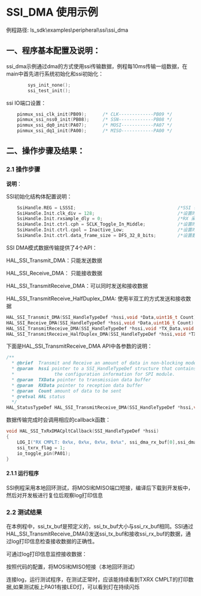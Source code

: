 # SSI_DMA 使用示例

例程路径: ls_sdk\examples\peripheral\ssi\ssi_dma

## 一、程序基本配置及说明：

ssi_dma示例通过dma的方式使用ssi传输数据，例程每10ms传输一组数据，在main中首先进行系统初始化和ssi初始化：

```c
        sys_init_none();
        ssi_test_init();
```

ssi IO端口设置：

```C
 	pinmux_ssi_clk_init(PB09);		/* CLK-------------PB09 */	
	pinmux_ssi_nss0_init(PB08);		/* SSN-------------PB08 */	
	pinmux_ssi_dq0_init(PA07);		/* MOSI------------PA07 */	
	pinmux_ssi_dq1_init(PA00);		/* MISO------------PA00 */
```



## 二、操作步骤及结果：

### 2.1 操作步骤

**说明**：

SSI初始化结构体配置说明：

```C
	SsiHandle.REG = LSSSI;										/*SSI 寄存器指针 */
	SsiHandle.Init.clk_div = 128;								/*设置时钟分频因子 */
	SsiHandle.Init.rxsample_dly = 0;							/*RX 采样延时 */
	SsiHandle.Init.ctrl.cph = SCLK_Toggle_In_Middle;			/*设置时钟相位CPH */
	SsiHandle.Init.ctrl.cpol = Inactive_Low;					/*设置时钟极性CPOL*/
	SsiHandle.Init.ctrl.data_frame_size = DFS_32_8_bits;		/*设置数据帧长度 */
```

SSI DMA模式数据传输提供了4个API：

HAL_SSI_Transmit_DMA：只能发送数据

HAL_SSI_Receive_DMA：  只能接收数据

HAL_SSI_TransmitReceive_DMA：可以同时发送和接收数据

HAL_SSI_TransmitReceive_HalfDuplex_DMA:  使用半双工的方式发送和接收数据

```c
HAL_SSI_Transmit_DMA(SSI_HandleTypeDef *hssi,void *Data,uint16_t Count)
HAL_SSI_Receive_DMA(SSI_HandleTypeDef *hssi,void *Data,uint16_t Count)
HAL_SSI_TransmitReceive_DMA(SSI_HandleTypeDef *hssi,void *TX_Data,void *RX_Data,uint16_t Count)
HAL_SSI_TransmitReceive_HalfDuplex_DMA(SSI_HandleTypeDef *hssi,void *TX_Data,uint16_t TX_Count,void *RX_Data,uint16_t RX_Count)
```

下面是HAL_SSI_TransmitReceive_DMA API中各参数的说明：

```c
/**
  * @brief  Transmit and Receive an amount of data in non-blocking mode with DMA
  * @param  hssi pointer to a SSI_HandleTypeDef structure that contains
  *               the configuration information for SPI module.
  * @param  TXData pointer to transmission data buffer
  * @param  RXData pointer to reception data buffer
  * @param  Count amount of data to be sent
  * @retval HAL status
  */
HAL_StatusTypeDef HAL_SSI_TransmitReceive_DMA(SSI_HandleTypeDef *hssi,void *TX_Data,void *RX_Data,uint16_t Count)


```

数据传输完成时会调用相应的callback函数：

```c
void HAL_SSI_TxRxDMACpltCallback(SSI_HandleTypeDef *hssi)
{
	LOG_I("RX CMPLT: 0x%x, 0x%x, 0x%x, 0x%x", ssi_dma_rx_buf[0],ssi_dma_rx_buf[1],ssi_dma_rx_buf[2],ssi_dma_rx_buf[3]);
	ssi_txrx_flag = 1;
	io_toggle_pin(PA01);
}
```

#### 2.1.1  运行程序

SSI例程采用本地回环测试，将MOSI和MISO端口短接，编译后下载到开发板中，然后对开发板进行复位后观察log打印信息

### 2.2 测试结果

在本例程中，ssi_tx_buf是预定义的，ssi_tx_buf大小与ssi_rx_buf相同。SSI通过HAL_SSI_TransmitReceive_DMA()发送ssi_tx_buf和接收ssi_rx_buf的数据，通过log打印信息检查接收数据的正确性。 

可通过log打印信息监控接收数据：

按照代码的配置，将MOSI和MISO短接（本地回环测试）

连接log，运行测试程序，在测试正常时，应该能持续看到TXRX CMPLT的打印数据,如果测试板上PA01有接LED灯，可以看到灯在持续闪烁



